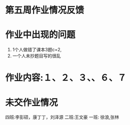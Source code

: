 # 第五周作业情况反馈

# 作业中出现的问题

1. 1个人做错了课本3题c=2,
2. 一个人未抄题目写的很乱

# 作业内容:１、２、３、、６、７

# 未交作业情况

四班:李彭硕，康丁丁，刘泽源
二班:王文豪
一班: 徐浪,张林
